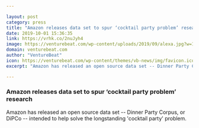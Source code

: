 ```yaml
---

layout: post
category: press
title: "Amazon releases data set to spur ‘cocktail party problem’ research"
date: 2019-10-01 15:36:35
link: https://vrhk.co/2nuJyh4
image: https://venturebeat.com/wp-content/uploads/2019/09/alexa.jpg?w=1200&strip=all
domain: venturebeat.com
author: "VentureBeat"
icon: https://venturebeat.com/wp-content/themes/vb-news/img/favicon.ico
excerpt: "Amazon has released an open source data set -- Dinner Party Corpus, or DiPCo -- intended to help solve the longstanding 'cocktail party' problem."

---
```


### Amazon releases data set to spur ‘cocktail party problem’ research

Amazon has released an open source data set -- Dinner Party Corpus, or DiPCo -- intended to help solve the longstanding 'cocktail party' problem.